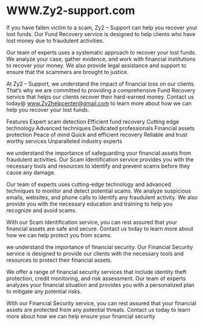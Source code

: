 # WWW.Zy2-support.com

If you have fallen victim to a scam, Zy2 – Support can help you recover your lost funds. Our Fund Recovery service is designed to help clients who have lost money due to fraudulent activities.

Our team of experts uses a systematic approach to recover your lost funds. We analyze your case, gather evidence, and work with financial institutions to recover your money. We also provide legal assistance and support to ensure that the scammers are brought to justice.

At Zy2 – Support, we understand the impact of financial loss on our clients. That’s why we are committed to providing a comprehensive Fund Recovery service that helps our clients recover their hard-earned money. Contact us today@ www.Zy2helpcenter@gmail.com to learn more about how we can help you recover your lost funds.





Features
Expert scam detection
Efficient fund recovery
Cutting edge technology
Advanced techniques
Dedicated professionals
Financial assets protection
Peace of mind
Quick and efficient recovery
Reliable and trust worthy services
Unparalleled industry experts

we understand the importance of safeguarding your financial assets from fraudulent activities. Our Scam Identification service provides you with the necessary tools and resources to identify and prevent scams before they cause any damage.

Our team of experts uses cutting-edge technology and advanced techniques to monitor and detect potential scams. We analyze suspicious emails, websites, and phone calls to identify any fraudulent activity. We also provide you with the necessary education and training to help you recognize and avoid scams.

With our Scam Identification service, you can rest assured that your financial assets are safe and secure. Contact us today to learn more about how we can help protect you from scams.




we understand the importance of financial security. Our Financial Security service is designed to provide our clients with the necessary tools and resources to protect their financial assets.

We offer a range of financial security services that include identity theft protection, credit monitoring, and risk assessment. Our team of experts analyzes your financial situation and provides you with a personalized plan to mitigate any potential risks.

With our Financial Security service, you can rest assured that your financial assets are protected from any potential threats. Contact us today to learn more about how we can help ensure your financial security


